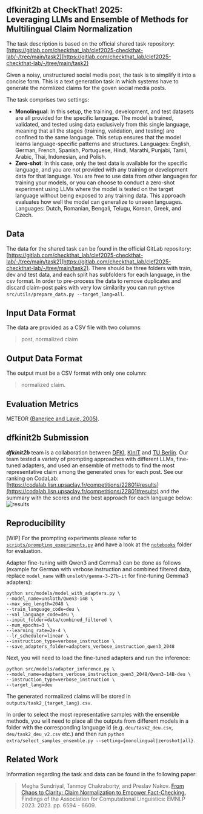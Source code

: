 ## dfkinit2b at CheckThat! 2025:<br>Leveraging LLMs and Ensemble of Methods for Multilingual Claim Normalization

The task description is based on the official shared task repository: [https://gitlab.com/checkthat_lab/clef2025-checkthat-lab/-/tree/main/task2](https://gitlab.com/checkthat_lab/clef2025-checkthat-lab/-/tree/main/task2)

Given a noisy, unstructured social media post, the task is to simplify it into a concise form.
This is a text generation task in which systems have to generate the normlized claims for the goven social media posts.

The task comprises two settings:

- **Monolingual**: In this setup, the training, development, and test datasets are all provided for the specific language. The model is trained, validated, and tested using data exclusively from this single language, meaning that all the stages (training, validation, and testing) are confined to the same language. This setup ensures that the model learns language-specific patterns and structures. Languages: English, German, French, Spanish, Portuguese, Hindi, Marathi, Punjabi, Tamil, Arabic, Thai, Indonesian, and Polish.
- **Zero-shot**: In this case, only the test data is available for the specific language, and you are not provided with any training or development data for that language. You are free to use data from other languages for training your models, or you can choose to conduct a zero-shot experiment using LLMs where the model is tested on the target language without being exposed to any training data. This approach evaluates how well the model can generalize to unseen languages. Languages: Dutch, Romanian, Bengali, Telugu, Korean, Greek, and Czech.

## Data

The data for the shared task can be found in the official GitLab repository: [https://gitlab.com/checkthat_lab/clef2025-checkthat-lab/-/tree/main/task2](https://gitlab.com/checkthat_lab/clef2025-checkthat-lab/-/tree/main/task2). There should be three folders with train, dev and test data, and each split has subfolders for each language, in the csv format. In order to pre-process the data to remove duplicates and discard claim-post pairs with very low similarity you can run `python src/utils/prepare_data.py --target_lang=all`.

## Input Data Format

The data are provided as a CSV file with two columns:

> post, <TAB> normalized claim

## Output Data Format

The output must be a CSV format with only one column:

> normalized claim.

## Evaluation Metrics

METEOR [(Banerjee and Lavie, 2005)](https://aclanthology.org/W05-0909.pdf).

## dfkinit2b Submission

**_dfkinit2b_** team is a collaboration between [DFKI](https://dfki.de), [KInIT](https://kinit.sk) and [TU Berlin](https://www.tu.berlin). Our team tested a variety of prompting approaches with different LLMs, fine-tuned adapters, and used an ensemble of methods to find the most representative claim among the generated ones for each post. See our ranking on CodaLab: [https://codalab.lisn.upsaclay.fr/competitions/22801#results](https://codalab.lisn.upsaclay.fr/competitions/22801#results) and the summary with the scores and the best approach for each language below:
![results](https://github.com/user-attachments/assets/33d5887a-b3c5-44b7-91f8-9c0dbae5844a)

## Reproducibility

\[WIP\] For the prompting experiments please refer to [`scripts/prompting_experiments.py`](https://github.com/tanikina/clef2-normalization/blob/main/scripts/prompting_experiments.py) and have a look at the [`notebooks`](https://github.com/tanikina/clef2-normalization/tree/main/notebooks) folder for evaluation.

Adapter fine-tuning with Qwen3 and Gemma3 can be done as follows (example for German with verbose instruction and combined filtered data, replace `model_name` with `unsloth/gemma-3-27b-it` for fine-tuning Gemma3 adapters):

```
python src/models/model_with_adapters.py \
--model_name=unsloth/Qwen3-14B \
--max_seq_length=2048 \
--train_language_code=deu \
--val_language_code=deu \
--input_folder=data/combined_filtered \
--num_epochs=3 \
--learning_rate=2e-4 \
--lr_scheduler=linear \
--instruction_type=verbose_instruction \
--save_adapters_folder=adapters_verbose_instruction_qwen3_2048
```

Next, you will need to load the fine-tuned adapters and run the inference:

```
python src/models/adapter_inference.py \
--model_name=adapters_verbose_instruction_qwen3_2048/Qwen3-14B-deu \
--instruction_type=verbose_instruction \
--target_lang=deu
```

The generated normalized claims will be stored in `outputs/task2_{target_lang}.csv`.

In order to select the most representative samples with the ensemble methods, you will need to place all the outputs from different models in a folder with the corresponding language id (e.g. `deu/task2_deu.csv`, `deu/task2_deu_v2.csv` etc.) and then run `python extra/select_samples_ensemble.py --setting={monolingual|zeroshot|all}`.

## Related Work

Information regarding the task and data can be found in the following paper:

> Megha Sundriyal, Tanmoy Chakraborty, and Preslav Nakov. [From Chaos to Clarity: Claim Normalization to Empower Fact-Checking.](https://aclanthology.org/2023.findings-emnlp.439/) Findings of the Association for Computational Linguistics: EMNLP 2023. 2023. pp. 6594 - 6609.
